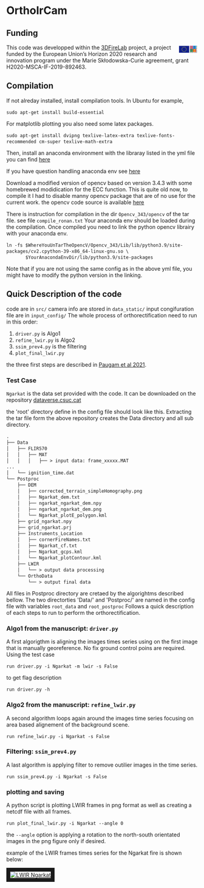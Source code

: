 # OrthoIrCam


## Funding
<img src="data_static/img/msca.jpg"
     alt="MSCA"
     style="float: right; margin-left: 1rem; display: block; max-width: 50px" />
This code was developped within the [3DFireLab](https://3dfirelab.eu/) project, a project funded by the European Union’s Horizon 2020 research and innovation program under the Marie Skłodowska-Curie agreement, grant H2020-MSCA-IF-2019-892463. 


## Compilation
If not alreday installed, install compilation tools. In Ubuntu for example,
```
sudo apt-get install build-essential
```
For matplotlib plotting you also need some latex packages.
```
sudo apt-get install dvipng texlive-latex-extra texlive-fonts-recommended cm-super texlive-math-extra
```
Then, install an anaconda environment with the libraray listed in the yml file you can find [here](https://www.dropbox.com/s/b7j0iwsqd7295rh/AnacondaEnvMypy3Moritz.yml?dl=0)

If you have question handling anaconda env see [here](https://conda.io/projects/conda/en/latest/user-guide/tasks/manage-environments.html#activating-an-environment)

Download a modified version of opencv based on version 3.4.3 with some homebrewed modidication for the ECC function.
This is quite old now, to compile it I had to disable manny opencv package that are of no use for the current work.
the opencv code source is available [here](https://www.dropbox.com/s/3ta70bhjm1zyw2u/Opencv_343.tar.gz?dl=0)

There is instruction for compilation in the dir `Opencv_343/opencv` of the tar file. see file `compile_ronan.txt`
Your anaconda env should be loaded during the compilation.
Once compiled you need to link the python opencv librairy with your anaconda env.
```
ln -fs $WhereYouUnTarTheOpencV/Opencv_343/Lib/lib/python3.9/site-packages/cv2.cpython-39-x86_64-linux-gnu.so \
       $YourAnacondaEnvDir/lib/python3.9/site-packages
```
Note that if you are not using the same config as in the above yml file, you might have to modify the python version in the linking.


## Quick Description of the code
code are in `src/`
camera info are stored in `data_static/`
input congifuration file are in `input_config/`
The whole process of orthorectification need to run in this order:

1. `driver.py` is Algo1 
1. `refine_lwir.py` is Algo2 
1. `ssim_prev4.py` is the filtering 
1. `plot_final_lwir.py`

the three first steps are described in [Paugam et al 2021](https://doi.org/10.3390/rs13234913).

### Test Case 
`Ngarkat` is the data set provided with the code. 
It can be downloaded on the repository [dataverse.csuc.cat](https://doi.org/10.34810/data565)

the 'root' directory define in the config file should look like this.
Extracting the tar file form the above repository creates the Data directory and all sub directory.
```
.
├── Data
│   ├── FLIR570
│   │   ├── MAT
│   │   │   ├── > input data: frame_xxxxx.MAT
...
│   └── ignition_time.dat
└── Postproc
    ├── DEM
    │   ├── corrected_terrain_simpleHomography.png
    │   ├── Ngarkat_dem.txt
    │   ├── ngarkat_ngarkat_dem.npy
    │   ├── ngarkat_ngarkat_dem.png
    │   └── Ngarkat_plotE_polygon.kml
    ├── grid_ngarkat.npy
    ├── grid_ngarkat.prj
    ├── Instruments_Location
    │   ├── cornerFireNames.txt
    │   ├── Ngarkat_cf.txt
    │   ├── Ngarkat_gcps.kml
    │   └── Ngarkat_plotContour.kml
    ├── LWIR
    │   └── > output data processing 
    └── OrthoData
        └── > output final data
```
All files in Postproc directory are cretaed by the algorightms described bellow.
The two directorties 'Data/' and 'Postproc/' are named in the config file with variables 
`root_data` and `root_postproc`
Follows a quick description of each steps to run to perform the orthorectification.

### Algo1 from the manuscript: `driver.py`
A first algorigthm is aligning the images times series using on the first image that is manually georeference.
No fix ground control poins are required.
Using the test case
```
run driver.py -i Ngarkat -m lwir -s False
```
to get flag description 
```
run driver.py -h
```

### Algo2 from the manuscript: `refine_lwir.py`
A second algorithm loops again around the images time series focusing on area based alignement of the background scene.
```
run refine_lwir.py -i Ngarkat -s False
```

### Filtering: `ssim_prev4.py`
A last algorithm is applying filter to remove outilier images in the time series.
```
run ssim_prev4.py -i Ngarkat -s False
```

### plotting and saving
A python script is plotting LWIR frames in png format as well as 
creating a netcdf file with all frames.
```
run plot_final_lwir.py -i Ngarkat --angle 0
```
the `--angle` option is applying a rotation to the north-south orientated images in the png figure only if desired.

example of the LWIR frames times series for the Ngarkat fire is shown below:

<a href="http://www.youtube.com/watch?feature=player_embedded&v=StTqXEQ2l-Y
" target="_blank"><img src="http://img.youtube.com/vi/StTqXEQ2l-Y/0.jpg" 
alt="LWIR Ngarkat" width="480" height="360" border="10" /></a>

